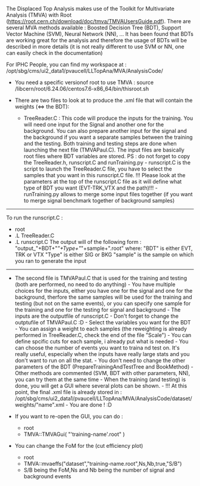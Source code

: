 The Displaced Top Analysis makes use of the Toolkit for Multivariate Analysis (TMVA) with Root (https://root.cern.ch/download/doc/tmva/TMVAUsersGuide.pdf).
There are several MVA methods available : Boosted Decision Tree (BDT), Support Vector Machine (SVM), Neural Network (NN), ...
It has been found that BDTs are working great for the analysis and therefore the usage of BDTs will be described in more details (it is not really different to use SVM or NN, one can easily check in the documentation)

For IPHC People, you can find my workspace at : /opt/sbg/cms/ui2_data1/pvaucell/LLTopAna/MVA/AnalysisCode/

* You need a specific versionof root to use TMVA : source /libcern/root/6.24.06/centos7.6-x86_64/bin/thisroot.sh

* There are two files to look at to produce the .xml file that will contain the weights (<=> the BDT): 

    - TreeReader.C : This code will produce the inputs for the training. You will need one input for the Signal and another one for the background. You can also prepare another input for the signal and the background
      if you want a separate samples between the training and the testing. Both training and testing steps are done when launching the next file (TMVAPaul.C). The input files are basically root files where BDT variables
      are stored. PS : do not forget to copy the TreeReader.h, runscript.C and runTraining.py
          - runscript.C is the script to launch the TreeReader.C file, you have to select the samples that you want in this runscript.C file.
            !!! Please look at the parameters at the top of the runscript.C file as it will define  what type of BDT you want (EVT-TRK_VTX and the path)!!!
          - runTraining.py allows to merge some input files together (if you want to merge signal benchmark together of background samples) 
--------------------------------
To run the runscript.C :

  - root
  - .L TreeReader.C
  - .L runscript.C
The output will of the following form : "output_"+BDT+"_"+Type+"_"+sample+".root"
where:
  "BDT" is either EVT, TRK or VTX
  "Type" is either SIG or BKG
  "sample" is the sample on which you ran to generate the input
-------------------------------

  - The second file is TMVAPaul.C that is used for the training and testing (both are performed, no need to do anything)
        - You have multiple choices for the inputs, either you have one for the signal and one for the background, therfore the same samples
          will be used for the training and testing (but not on the same events), or you can specify one sample for the training and one for the testing for signal and background
        - The inputs are the outputfile of runscript.C
        - Don't forget to change the outptufile of TMVAPaul.C :D
        - Select the variables you want for the BDT
        - You can assign a weight to each samples (the reweighting is already performed in TreeReader.C, check the end of the file "Scale")
        - You can define spcific cuts for each sample, i already put what is needed
        - You can choose the number of events you want to traina nd test on. It's really useful, especially when the inputs have really large stats and you don't want to run on all the stat.
        - You don't need to change the other parameters of the BDT (PrepareTrainingAndTestTree and BookMethod)
        - Other methods are commented (SVM, BDT with other parameters, NN), you can try them at the same time
        - When the training (and testing) is done, you will get a GUI where several plots can be shown.
        - !!! At this point, the final .xml file is already stored in : /opt/sbg/cms/ui2_data1/pvaucell/LLTopAna/MVA/AnalysisCode/dataset/weights/"name".xml
        - You are done ! :D

- If you want to re-open the GUI, you can do :
    - root
    - TMVA::TMVAGui( "'training-name'.root" )
 - You can change the FoM for the (cut efficiency plot)
     - root
     - TMVA::mvaeffs("dataset","training-name.root",Ns,Nb,true,"S/B")
     - S/B being the FoM,Ns and Nb being the number of signal and background events
        
